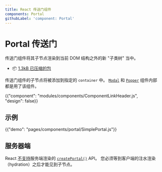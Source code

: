 ```yaml
---
title: React 传送门组件
components: Portal
githubLabel: 'component: Portal'
---
```


# Portal 传送门

<p class="description">传送门组件将其子节点渲染到当前 DOM 结构之外的新 "子类树" 当中。</p>

- 📦 [1.3kB 已压缩的包](/size-snapshot)

传送门组件的子节点将被添加到指定的 `container` 中。 [`Modal`](/components/modal/) 和 [`Popper`](/components/popper/) 组件内部都是用了该组件。

{{"component": "modules/components/ComponentLinkHeader.js", "design": false}}

## 示例

{{"demo": "pages/components/portal/SimplePortal.js"}}

## 服务器端

React [不支持](https://github.com/facebook/react/issues/13097)服务端渲染的 [`createPortal()`](https://reactjs.org/docs/portals.html) API。 您必须等到客户端的注水渲染（hydration）之后才能见到子节点。
